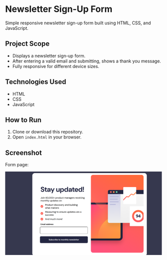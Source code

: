 # Newsletter Sign-Up Form

Simple responsive newsletter sign-up form built using HTML, CSS, and JavaScript.

## Project Scope

- Displays a newsletter sign-up form.
- After entering a valid email and submitting, shows a thank you message.
- Fully responsive for different device sizes.

## Technologies Used

- HTML
- CSS
- JavaScript


## How to Run

1. Clone or download this repository.
2. Open `index.html` in your browser.

## Screenshot

Form page:

![Newsletter Sign-Up Form](./assets/images/newsletter.png)
